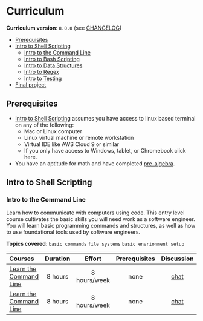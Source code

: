 # Curriculum

**Curriculum version**: `8.0.0` (see [CHANGELOG](CHANGELOG.md))

- [Prerequisites](#prerequisites)
- [Intro to Shell Scripting](#intro-to-shell-scripting)
  - [Intro to the Command Line](#intro-to-the-command-line)
  - [Intro to Bash Scripting](#intro-to-linux)
  - [Intro to Data Structures](#intro-to-data-structures)
  - [Intro to Regex](#intro-to-regex)
  - [Intro to Testing](#intro-to-testing)
- [Final project](#final-project)

## Prerequisites

- [Intro to Shell Scripting](#intro-to-shell-scripting) assumes you have access to linux based terminal on any of the following:
  - Mac or Linux computer
  - Linux virtual machine or remote workstation
  - Virtual IDE like AWS Cloud 9 or similar
  - If you only have access to Windows, tablet, or Chromebook click here.
- You have an aptitude for math and have completed [pre-algebra](https://www.khanacademy.org/math/pre-algebra#pre-algebra-subject-challenge).

## Intro to Shell Scripting

### Intro to the Command Line

Learn how to communicate with computers using code. This entry level course cultivates the basic skills you will need work as a software engineer.
You will learn basic programming commands and structures, as well as how to use foundational tools used by software engineers.

**Topics covered**:
`basic commands`
`file systems`
`basic envrionment setup`

Courses | Duration | Effort | Prerequisites | Discussion
:-- | :--: | :--: | :--: | :--:
[Learn the Command Line](https://www.codecademy.com/learn/learn-the-command-line) | 8 hours | 8 hours/week | none | [chat](https://discord.gg/syA242Z)
[Learn the Command Line](https://www.codecademy.com/learn/learn-the-command-line) | 8 hours | 8 hours/week | none | [chat](https://discord.gg/syA242Z)



